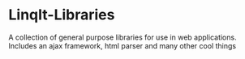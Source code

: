 LinqIt-Libraries
================

A collection of general purpose libraries for use in web applications. Includes an ajax framework, html parser and many other cool things